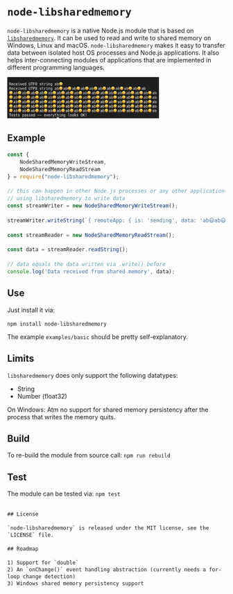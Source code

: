 # `node-libsharedmemory`

`node-libsharedmemory` is a native Node.js module that is based on [`libsharedmemory`](https://github.com/kyr0/libsharedmemory). It can be used to read and write to shared memory on Windows, Linux and macOS. `node-libsharedmemory` makes it easy to transfer data between isolated host OS processes and Node.js applications. It also helps inter-connecting modules of applications that are implemented in different programming languages.

<img src="screenshot.png" width="350px" />

## Example

```js
const {
    NodeSharedMemoryWriteStream,
    NodeSharedMemoryReadStream
} = require("node-libsharedmemory");

// this can happen in other Node.js processes or any other application
// using libsharedmemory to write data
const streamWriter = new NodeSharedMemoryWriteStream();

streamWriter.writeString(`{ remoteApp: { is: 'sending', data: 'ab😃ab😃ab😃' } }`);

const streamReader = new NodeSharedMemoryReadStream();

const data = streamReader.readString();

// data equals the data written via .write() before
console.log('Data received from shared memory', data);
```

## Use

Just install it via:

`npm install node-libsharedmemory`

The example `examples/basic` should be pretty self-explanatory.

## Limits

`libsharedmemory` does only support the following datatypes:
- String
- Number (float32)

On Windows: Atm no support for shared memory persistency after the process 
that writes the memory quits.

## Build

To re-build the module from source call: `npm run rebuild`

## Test

The module can be tested via: `npm test`

```

## License

`node-libsharedmemory` is released under the MIT license, see the `LICENSE` file.

## Roadmap

1) Support for `double`
2) An `onChange()` event handling abstraction (currently needs a for-loop change detection)
3) Windows shared memory persistency support